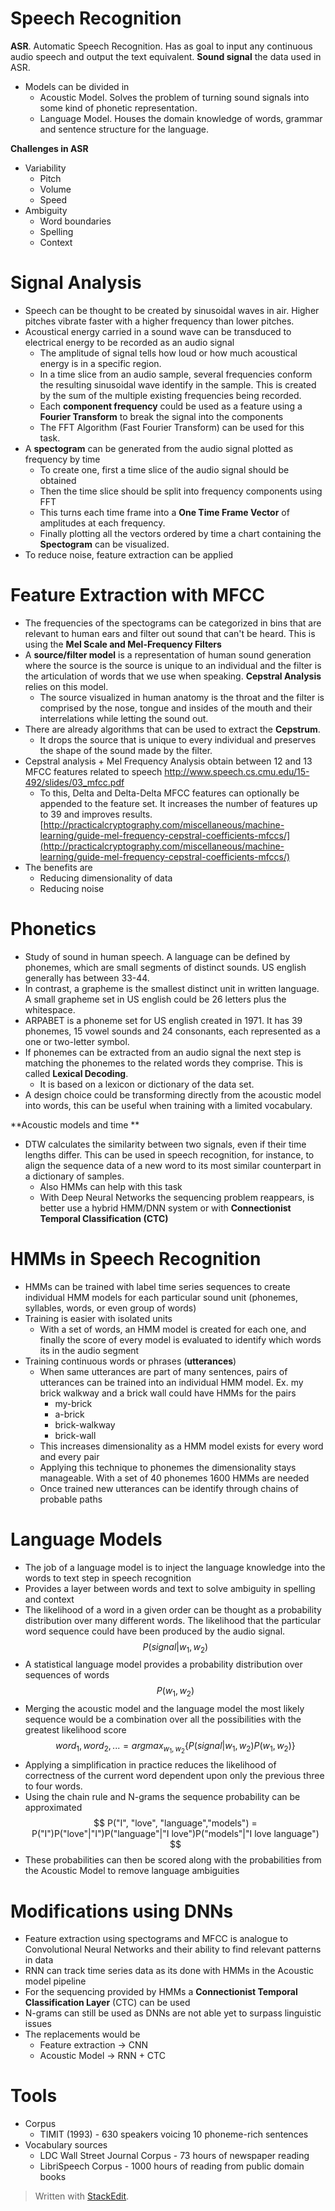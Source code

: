 
# Speech Recognition

**ASR**. Automatic Speech Recognition. Has as goal to input any continuous audio speech and output the text equivalent.
**Sound signal** the data used in ASR.
- Models can be divided in 
	- Acoustic Model. Solves the problem of turning sound signals into some kind of phonetic representation.
	- Language Model. Houses the domain knowledge of words, grammar and sentence structure for the language.

**Challenges in ASR**
- Variability
	- Pitch 
	- Volume
	- Speed
- Ambiguity
	- Word boundaries
	- Spelling
	- Context

# Signal Analysis

- Speech can be thought to be created by sinusoidal waves in air. Higher pitches vibrate faster with a higher frequency than lower pitches.
- Acoustical energy carried in a sound wave can be transduced to electrical energy to be recorded as an audio signal
	- The amplitude of signal tells how loud or how much acoustical energy is in a specific region.
	- In a time slice from an audio sample, several frequencies conform the resulting sinusoidal wave identify in the sample. This is created by the sum of the multiple existing frequencies being recorded. 
	- Each **component frequency** could be used as a feature using a **Fourier Transform** to break the signal into the components
	- The FFT Algorithm (Fast Fourier Transform) can be used for this task.
- A **spectogram** can be generated from the audio signal plotted as frequency by time
	- To create one, first a time slice of the audio signal should be obtained
	- Then the time slice should be split into frequency components using FFT
	- This turns each time frame into a **One Time Frame Vector** of amplitudes at each frequency.
	- Finally plotting all the vectors ordered by time a chart containing the **Spectogram** can be visualized.
- To reduce noise, feature extraction can be applied 

# Feature Extraction with MFCC

- The frequencies of the spectograms can be categorized in bins that are relevant to human ears and filter out sound that can't be heard. This is using the **Mel Scale and Mel-Frequency Filters**
- A **source/filter model**  is a representation of human sound generation where the source is the source is unique to an individual and the filter is the articulation of words that we use when speaking. **Cepstral Analysis** relies on this model.
	- The source visualized in human anatomy is the throat and the filter is comprised by the nose, tongue and insides of the mouth and their interrelations while letting the sound out.
- There are already algorithms that can be used to extract the **Cepstrum**.
	- It drops the source that is unique to every individual and preserves the shape of the sound made by the filter.
- Cepstral analysis + Mel Frequency Analysis obtain between 12 and 13 MFCC features related to speech http://www.speech.cs.cmu.edu/15-492/slides/03_mfcc.pdf
	- To this, Delta and Delta-Delta MFCC features can optionally be appended to the feature set. It increases the number of features up to 39 and improves results. [http://practicalcryptography.com/miscellaneous/machine-learning/guide-mel-frequency-cepstral-coefficients-mfccs/](http://practicalcryptography.com/miscellaneous/machine-learning/guide-mel-frequency-cepstral-coefficients-mfccs/)
- The benefits are
	- Reducing dimensionality of data
	- Reducing noise

# Phonetics
- Study of sound in human speech. A language can be defined by phonemes, which are small segments of distinct sounds. US english generally has between 33-44.
- In contrast, a grapheme is the smallest distinct unit in written language. A small grapheme set in US english could be 26 letters plus the whitespace.
- ARPABET is a phoneme set for US english created in 1971. It has 39 phonemes, 15 vowel sounds and 24 consonants, each represented as a one or two-letter symbol.
- If phonemes can be extracted from an audio signal the next step is matching the phonemes to the related words they comprise. This is called **Lexical Decoding**.
	- It is based on a lexicon or dictionary of the data set.
- A design choice could be transforming directly from the acoustic model into words, this can be useful when training with a limited vocabulary.

**Acoustic models and time **
- DTW calculates the similarity between two signals, even if their time lengths differ. This can be used in speech recognition, for instance, to align the sequence data of a new word to its most similar counterpart in a dictionary of samples.
	- Also HMMs can help with this task
	- With Deep Neural Networks the sequencing problem reappears, is better use a hybrid HMM/DNN system or with **Connectionist Temporal Classification (CTC)**

# HMMs in Speech Recognition

- HMMs can be trained with label time series sequences to create individual HMM models for each particular sound unit (phonemes, syllables, words, or even group of words)
- Training is easier with isolated units
	- With a set of words, an HMM model is created for each one, and finally the score of every model is evaluated to identify which words its in the audio segment
- Training continuous words or phrases (**utterances**)
	- When same utterances are part of many sentences, pairs of utterances can be trained into an individual HMM model. Ex. my brick walkway and a brick wall could have HMMs for the pairs
		- my-brick
		- a-brick
		- brick-walkway
		- brick-wall
	- This increases dimensionality as a HMM model exists for every word and every pair 
	- Applying this technique to phonemes the dimensionality stays manageable. With a set of 40 phonemes 1600 HMMs are needed
	- Once trained new utterances can be identify through chains of probable paths

# Language Models
- The job of a language model is to inject the language knowledge into the words to text step in speech recognition
- Provides a layer between words and text to solve ambiguity in spelling and context
- The likelihood of a word in a given order can be thought as a probability distribution over many different words. The likelihood that the particular word sequence could have been produced by the audio signal. 
$$
P(signal|w_1,w_2)
$$
- A statistical language model provides a probability distribution over sequences of words
$$
P(w_1,w_2)
$$
- Merging the acoustic model and the language model the most likely sequence would be a combination over all the possibilities with the greatest likelihood score
$$
word_1, word_2, ... = argmax_{w_1,w_2} \{  P(signal|w_1,w_2)P(w_1,w_2) \}
$$
- Applying a simplification in practice reduces the likelihood of correctness of the current word dependent upon only the previous three to four words.
- Using the chain rule and N-grams the sequence probability can be approximated
$$
P("I", "love", "language","models") = P("I")P("love"|"I")P("language"|"I love")P("models"|"I love language")
$$
- These probabilities can then be scored along with the probabilities from the Acoustic Model to remove language ambiguities 

# Modifications using DNNs
- Feature extraction using spectograms and MFCC is analogue to Convolutional Neural Networks and their ability to find relevant patterns in data
- RNN can track time series data as its done with HMMs in the Acoustic model pipeline
- For the sequencing provided by HMMs a **Connectionist Temporal Classification Layer** (CTC) can be used
- N-grams can still be used as DNNs are not able yet to surpass linguistic issues
- The replacements would be 
	- Feature extraction -> CNN
	- Acoustic Model -> RNN + CTC

# Tools
- Corpus 
	- TIMIT (1993) - 630 speakers voicing 10 phoneme-rich sentences
- Vocabulary sources
	- LDC Wall Street Journal Corpus - 73 hours of newspaper reading
	- LibriSpeech Corpus  - 1000 hours of reading from public domain books

> Written with [StackEdit](https://stackedit.io/).
<!--stackedit_data:
eyJoaXN0b3J5IjpbLTExMDEzODUxMDAsLTI4NDEzODAzOCw4MT
g5MzcwNTEsOTIxMjg2NTUxLC0xNDQ2MTgxNDU1LDE5NTgwMzk3
MCw0MTUzNTQwMzcsMjAwNzY1MDQ1MF19
-->